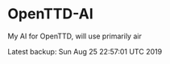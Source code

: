 # OpenTTD-AI
My AI for OpenTTD, will use primarily air

Latest backup: Sun Aug 25 22:57:01 UTC 2019
